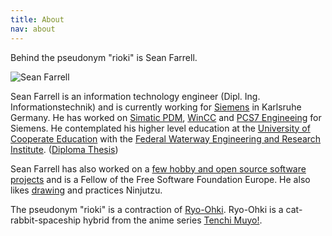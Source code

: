 ```yaml
---
title: About
nav: about
---
```


Behind the pseudonym "rioki" is Sean Farrell. 

<img src="/media/sean_farrell.jpg" alt="Sean Farrell" class="img-responsive" />

Sean Farrell is an information technology engineer (Dipl. Ing. Informationstechnik) and is currently working 
for [Siemens][1] in Karlsruhe Germany. He has worked on [Simatic PDM][2], [WinCC][3] and [PCS7 Engineeing][4] 
for Siemens. He contemplated his higher level education at the [University of Cooperate Education][5] with 
the [Federal Waterway Engineering and Research Institute][6]. ([Diploma Thesis][7])

Sean Farrell has also worked on a [few hobby and open source software projects][8] and is a Fellow of the 
Free Software Foundation Europe. He also likes [drawing][9] and practices Ninjutzu.

The pseudonym "rioki" is a contraction of [Ryo-Ohki][11]. Ryo-Ohki is a cat-rabbit-spaceship hybrid from the anime 
series [Tenchi Muyo!][12].

[1]: http://www.siemens.com
[2]: http://w3.siemens.com/mcms/process-control-systems/en/distributed-control-system-simatic-pcs-7/simatic-pcs-7-system-components/process-device-manager-pdm/pages/default.aspx
[3]: http://www.industry.siemens.com/topics/global/en/tia-portal/pages/default.aspx
[4]: http://www.automation.siemens.com/mcms/process-control-systems/en/distributed-control-system-simatic-pcs-7/simatic-pcs-7-system-components/engineering-system/Pages/engineering-system.aspx
[5]: https://www.dhbw-karlsruhe.de
[6]: http://www.baw.de
[7]: /media/Sean_Farrell_Diploma_Thesis.pdf
[8]: /projects.html
[9]: http://rioki1337.deviantart.com/
[10]: http://genbukan.org/
[11]: http://tenchi.wikia.com/wiki/Ryo-Ohki
[12]: https://en.wikipedia.org/wiki/Tenchi_Muyo!
